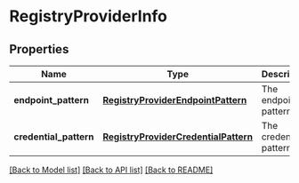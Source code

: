 # RegistryProviderInfo

## Properties
Name | Type | Description | Notes
------------ | ------------- | ------------- | -------------
**endpoint_pattern** | [**RegistryProviderEndpointPattern**](RegistryProviderEndpointPattern.md) | The endpoint pattern | [optional] 
**credential_pattern** | [**RegistryProviderCredentialPattern**](RegistryProviderCredentialPattern.md) | The credential pattern | [optional] 

[[Back to Model list]](../README.md#documentation-for-models) [[Back to API list]](../README.md#documentation-for-api-endpoints) [[Back to README]](../README.md)


